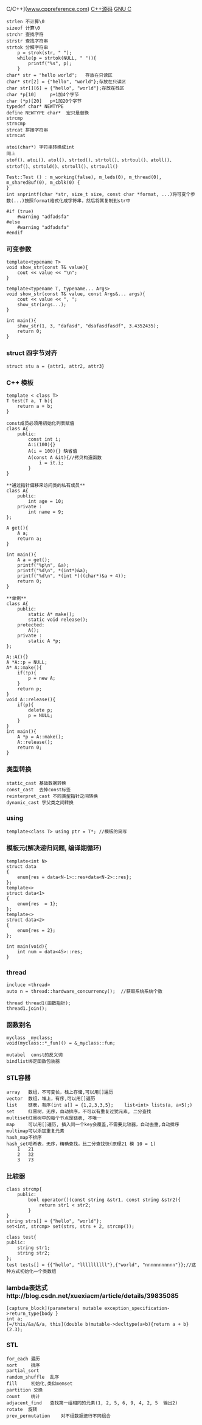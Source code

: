 C/C++](www.cppreference.com)
[C++源码](http://www.cplusplus.com/reference/)
[GNU C](http://www.gnu.org/software/libc/manual/)

    strlen 不计算\0
    sizeof 计算\0
    strchr 查找字符
    strstr 查找字符串
    strtok 分解字符串
        p = strok(str, " ");
        while(p = strtok(NULL, " ")){
            printf("%s", p);
        }
    char* str = "hello world";   存放在只读区
    char* str[2] = {"hello", "world"};存放在只读区
    char str[][6] = {"hello", "world"};存放在栈区
    char *p[10]     p+1加4个字节
    char (*p)[20]   p+1加20个字节
    typedef char* NEWTYPE  
    define NEWTYPE char*  宏只是替换
    strcmp
    strncmp
    strcat 拼接字符串
    strncat

	atoi(char*) 字符串转换成int
	同上
	stof()、atoi()、atol()、strtod()、strtol()、strtoul()、atoll()、strtof()、strtold()、strtoll()、strtoull()
	
	Test::Test () : m_working(false), m_leds(0), m_thread(0), m_sharedBuf(0), m_cblk(0) {
	}
    int snprintf(char *str, size_t size, const char *format, ...)将可变个参数(...)按照format格式化成字符串，然后将其复制到str中

	#if (true)
		#warning "adfadsfa"
	#else
		#warning "adfadsfa"
	#endif

### 可变参数
    template<typename T>
    void show_str(const T& value){
        cout << value << "\n";
    }

    template<typename T, typename... Args>
    void show_str(const T& value, const Args&... args){
        cout << value << ", ";
        show_str(args...);
    }

    int main(){
        show_str(1, 3, "dafasd", "dsafasdfasdf", 3.4352435);
        return 0;
    }

### struct  **四字节对齐**

    struct stu a = {attr1, attr2, attr3}

### C++ 模板

    template < class T>
    T test(T a, T b){
        return a + b;
    }

    const成员必须用初始化列表赋值
    class A{
        public:
            const int i;
            A:i(100){}
            A(i = 100){} 缺省值
            A(const A &it){//拷贝构造函数
                i = it.i;
            }
    }
    
    **通过指针偏移来访问类的私有成员**
    class A{
        public:
            int age = 10;
        private :
            int name = 9;
    };
    
    A get(){
        A a;
        return a;
    }
    
    int main(){
        A a = get();
        printf("%p\n", &a);
        printf("%d\n", *(int*)&a);
        printf("%d\n", *(int *)((char*)&a + 4));
        return 0;
    }

    **单例**
    class A{
        public:
            static A* make();
            static void release();
        protected:
            A();
        private :
            static A *p;
    };
    
    A::A(){}
    A *A::p = NULL;
    A* A::make(){
        if(!p){
            p = new A;
        }
        return p;
    }
    void A::release(){
        if(p){
            delete p;
            p = NULL;
        }
    }
    int main(){
        A *p = A::make();
        A::release();
        return 0;
    }

### 类型转换

    static_cast 基础数据转换
    const_cast  去掉const标签
    reinterpret_cast 不同类型指针之间转换
    dynamic_cast 字父类之间转换

### using

    template<class T> using ptr = T*; //模板的简写

### 模板元(解决递归问题, 编译期循环)
    template<int N>
    struct data
    {
        enum{res = data<N-1>::res+data<N-2>::res};
    };
    template<>
    struct data<1>
    {
        enum{res  = 1};
    };
    template<>
    struct data<2>
    {
        enum{res = 2};
    };

    int main(void){
        int num = data<45>::res;
    }

### thread

    incluce <thread>
    auto n = thread::hardware_concurrency();  //获取系统系统个数

    thread thread1(函数指针);
    thread1.join();

### 函数别名

    myclass _myclass;
    void(myclass::*_fun)() = &_myclass::fun;

    mutabel  const的反义词
    bindlist绑定函数包装器

### STL容器
    array   数组，不可变长，栈上存储,可以用[]遍历
    vector  数组，堆上，有序,可以用[]遍历
    list    链表，有序(int a[] = {1,2,3,3,5};    list<int> lists(a, a+5);)
    set     红黑树，无序，自动排序，不可以有重复过犹元素, 二分查找
    multiset红黑树中的每个节点是链表, 不唯一
    map     可以用[]遍历, 插入同一个key会覆盖,不需要比较器，自动去重,自动排序
    multimap可以添加重复元素
    hash_map不排序
    hash_set哈希表，无序，精确查找，比二分查找快(原理21 模 10 = 1)
        1   21
        2   32
        3   73


### 比较器
    class strcmp{
        public:
            bool operator()(const string &str1, const string &str2){
                return str1 < str2; 
            }
    }
    string strs[] = {"hello", "world"};
    set<int, strcmp> set(strs, strs + 2, strcmp());

    class test{
    public:
        string str1;
        string str2;
    };
    test tests[] = {{"hello", "llllllllll"},{"world", "nnnnnnnnnnn"}};//这种方式初始化一个类数组

### lambda表达式http://blog.csdn.net/xuexiacm/article/details/39835085
    [capture_block](parameters) mutable exception_specification->return_type{body }
    int a;
    [=/this/&a/&/a, this](double b)mutable->decltype(a+b){return a + b}(2.3);

### STL <algorithm> 
    for_each 遍历
    sort     排序
    partial_sort
    random_shuffle  乱序
    fill     初始化,类似memset
    partition 交换
    count    统计
    adjacent_find   查找第一组相同的元素(1, 2, 5, 6, 9, 4, 2, 5  输出2)
    rotate  旋转
    prev_permutation    对不组数据进行不同组合
